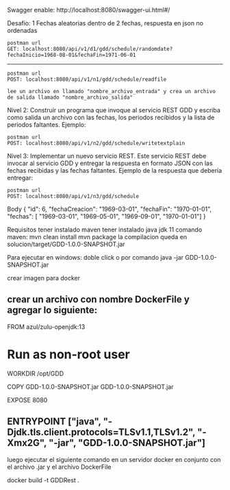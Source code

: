 Swagger enable: http://localhost:8080/swagger-ui.html#/

Desafio: 1 Fechas aleatorias dentro de 2 fechas, respuesta en json no ordenadas

    postman url
    GET: localhost:8080/api/v1/d1/gdd/schedule/randomdate?fechaInicio=1968-08-01&fechaFin=1971-06-01

-------

    postman url
    POST: localhost:8080/api/v1/n1/gdd/schedule/readfile

    lee un archivo en llamado "nombre_archivo_entrada" y crea un archivo de salida llamado "nombre_archivo_salida"


Nivel 2: Construir un programa que invoque al servicio REST GDD y escriba como salida un archivo con las fechas, los periodos recibidos y la lista de periodos faltantes. Ejemplo:

    postman url
    POST: localhost:8080/api/v1/n2/gdd/schedule/writetextplain


Nivel 3: Implementar un nuevo servicio REST. Este servicio REST debe invocar al servicio GDD y entregar la respuesta en formato JSON con las fechas recibidas y las fechas faltantes. Ejemplo de la respuesta que debería entregar:

    postman url
    POST: localhost:8080/api/v1/n3/gdd/schedule

Body
{
    "id": 6,
    "fechaCreacion": "1969-03-01",
    "fechaFin": "1970-01-01",
    "fechas": [
      "1969-03-01",
      "1969-05-01",
      "1969-09-01",
      "1970-01-01"]
}


Requisitos
tener instalado maven
tener instalado java jdk 11
    comando maven: mvn clean install
                   mvn package
    la compilacion queda en solucion/target/GDD-1.0.0-SNAPSHOT.jar

Para ejecutar en windows: doble click o por comando
    java -jar GDD-1.0.0-SNAPSHOT.jar


crear imagen para docker

crear un archivo con nombre DockerFile y agregar lo siguiente:
----
FROM azul/zulu-openjdk:13

# Run as non-root user
WORKDIR /opt/GDD

COPY GDD-1.0.0-SNAPSHOT.jar GDD-1.0.0-SNAPSHOT.jar

EXPOSE 8080

ENTRYPOINT ["java", "-Djdk.tls.client.protocols=TLSv1.1,TLSv1.2", "-Xmx2G", "-jar", "GDD-1.0.0-SNAPSHOT.jar"]
----

luego ejecutar el siguiente comando en un servidor docker en conjunto con el archivo .jar y el archivo DockerFile

docker build -t GDDRest .
